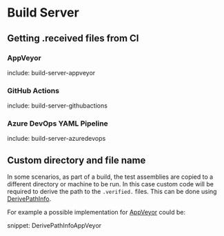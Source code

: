 # Build Server


## Getting .received files from CI


### AppVeyor

include: build-server-appveyor


### GitHub Actions

include: build-server-githubactions


### Azure DevOps YAML Pipeline

include: build-server-azuredevops


## Custom directory and file name

In some scenarios, as part of a build, the test assemblies are copied to a different directory or machine to be run. In this case custom code will be required to derive the path to the `.verified.` files. This can be done using [DerivePathInfo](naming.md#derivepathinfo).

For example a possible implementation for [AppVeyor](https://www.appveyor.com/) could be:

snippet: DerivePathInfoAppVeyor